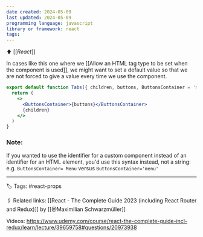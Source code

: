 ```yaml
---
date created: 2024-05-09
last updated: 2024-05-09
programming language: javascript
library or framework: react
tags: 
---
```

⬆ [[_React_]]

In cases like this one where we [[Allow an HTML tag type to be set when the component is used]], we might want to set a default value so that we are not forced to give a value every time we use the component.

```jsx
export default function Tabs({ children, buttons, ButtonsContainer = 'menu' }) {
  return (
    <>
      <ButtonsContainer>{buttons}</ButtonsContainer>
      {children}
    </>
  )
}
```

### Note: 
If you wanted to use the identifier for a custom component instead of an identifier for an HTML element, you'd use this syntax instead, not a string:
e.g. 
`ButtonsContainer= Menu`
versus
`ButtonsContainer='menu'`

---
🏷 Tags:  #react-props

🖇 Related links:
[[React - The Complete Guide 2023 (including React Router and Redux)]]
by [[@Maximilian Schwarzmüller]]

Videos: https://www.udemy.com/course/react-the-complete-guide-incl-redux/learn/lecture/39659758#questions/20973938